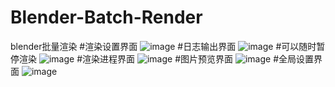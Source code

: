 # Blender-Batch-Render
blender批量渲染
#渲染设置界面
![image](https://github.com/user-attachments/assets/d300f35e-fbba-440d-9c6b-dc19e5ab4f69)
#日志输出界面
![image](https://github.com/user-attachments/assets/c85c1c7a-ccc2-4bd6-9661-24bea5c18dca)
#可以随时暂停渲染
![image](https://github.com/user-attachments/assets/7525693a-334f-4f98-9edb-605905b378b8)
#渲染进程界面
![image](https://github.com/user-attachments/assets/a385e97d-cf58-440b-aca9-2472c9e959b6)
#图片预览界面
![image](https://github.com/user-attachments/assets/17667bc6-6c64-4ad8-bcdb-c454df34dcd7)
#全局设置界面
![image](https://github.com/user-attachments/assets/1b3a34be-4702-4306-847f-bf5d831a9e24)
